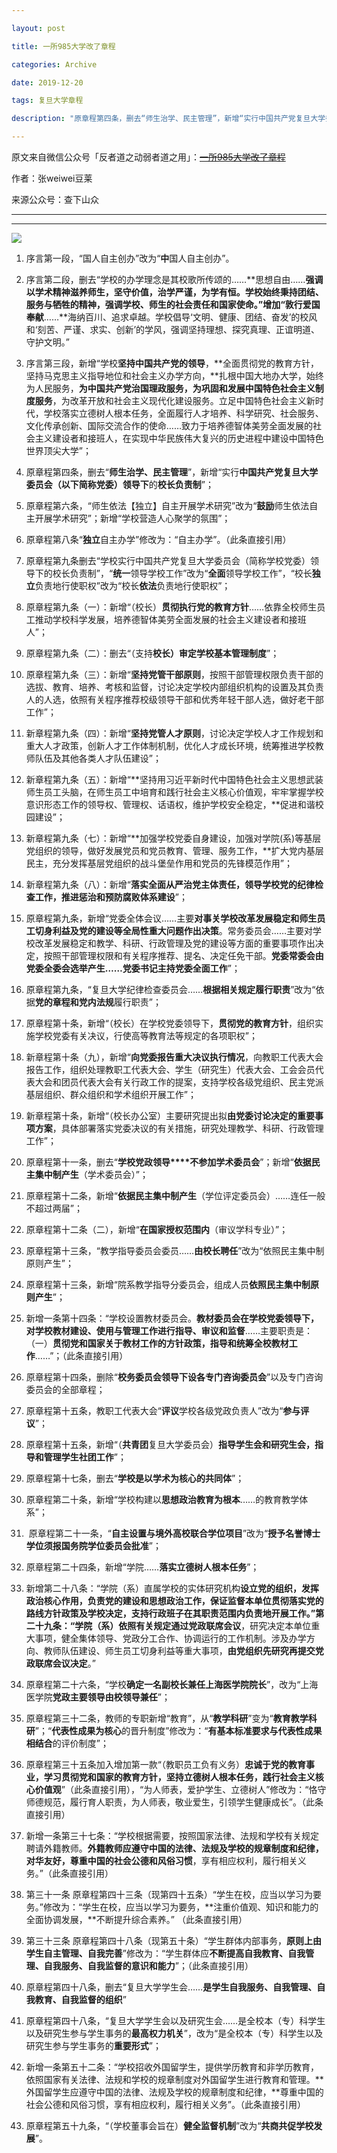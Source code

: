 ```yaml
---

layout: post

title: 一所985大学改了章程

categories: Archive

date: 2019-12-20

tags: 复旦大学章程

description: "原章程第四条，删去“师生治学、民主管理”，新增“实行中国共产党复旦大学委员会（以下简称党委）领导下的校长负责制”"

---
```


原文来自微信公众号「反者道之动弱者道之用」：~~[一所985大学改了章程](https://archive.li/jsIwf#selection-41.76-44.0)~~

作者：张weiwei豆莱

来源公众号：查下山众

---

* * *

![](https://archive.li/jsIwf/1ad5844d2bb00d3a98e4448d8d9f8e8ccac78b08.webp)

1.  序言第一段，“国人自主创办”改为“**中**国人自主创办”。

2.  序言第二段，删去“学校的办学理念是其校歌所传颂的……**思想自由……**强调以学术精神滋养师生，**坚守价值，治学严谨，为学有恒。**学校始终秉持团结、服务与牺牲的精神，强调学校、师生的社会责任和国家使命。”增加“敦行**爱国奉献****……**海纳百川、追求卓越。学校倡导‘文明、健康、团结、奋发’的校风和‘刻苦、严谨、求实、创新’的学风，强调坚持理想、探究真理、正谊明道、守护文明。”

3.  序言第三段，新增“学校**坚持中国共产党的领导**，**全面贯彻党的教育方针，坚持马克思主义指导地位和社会主义办学方向，**扎根中国大地办大学，始终为人民服务，**为中国共产党治国理政服务，****为巩固和发展中国特色社会主义****制度服务**，为改革开放和社会主义现代化建设服务。立足中国特色社会主义新时代，学校落实立德树人根本任务，全面履行人才培养、科学研究、社会服务、文化传承创新、国际交流合作的使命……致力于培养德智体美劳全面发展的社会主义建设者和接班人，在实现中华民族伟大复兴的历史进程中建设中国特色世界顶尖大学”；

4.  原章程第四条，删去“**师生治学、民主管理**”，新增“实行**中国共产党复旦大学委员会（以下简称党委）领导下**的**校长负责制**”；

5.  原章程第六条，“师生依法【独立】自主开展学术研究”改为“**鼓励**师生依法自主开展学术研究”；新增“学校营造人心聚学的氛围”；

6.  原章程第八条“**独立**自主办学”修改为：“自主办学”。（此条直接引用）

7.  原章程第九条删去“学校实行中国共产党复旦大学委员会（简称学校党委）领导下的校长负责制”，“**统一**领导学校工作”改为“**全面**领导学校工作”，“校长**独立**负责地行使职权”改为“校长**依法**负责地行使职权”；

8.  原章程第九条（一）：新增“（校长）**贯彻执行党的教育方针**……依靠全校师生员工推动学校科学发展，培养德智体美劳全面发展的社会主义建设者和接班人”；

9.  原章程第九条（二）：删去“（支持**校长）审定学校基本管理制度**”；

10.  原章程第九条（三）：新增“**坚持党管干部原则**，按照干部管理权限负责干部的选拔、教育、培养、考核和监督，讨论决定学校内部组织机构的设置及其负责人的人选，依照有关程序推荐校级领导干部和优秀年轻干部人选，做好老干部工作”； 

11.  新章程第九条（四）：新增“**坚持党管人才原则**，讨论决定学校人才工作规划和重大人才政策，创新人才工作体制机制，优化人才成长环境，统筹推进学校教师队伍及其他各类人才队伍建设”；

12.  新章程第九条（五）：新增“**坚持用习近平新时代中国特色社会主义思想武装师生员工头脑，在师生员工中培育和践行社会主义核心价值观，牢牢掌握学校意识形态工作的领导权、管理权、话语权，维护学校安全稳定，**促进和谐校园建设”；

13.  新章程第九条（七）：新增“**加强学校党委自身建设，加强对学院(系)等基层党组织的领导，做好发展党员和党员教育、管理、服务工作，**扩大党内基层民主，充分发挥基层党组织的战斗堡垒作用和党员的先锋模范作用”；

14.  新章程第九条（八）：新增“**落实全面从严治党主体责任，领导学校党的纪律检查工作，推进惩治和预防腐败体系建设**”；

15.  原章程第九条，新增“党委全体会议……主要**对事关学校改革发展稳定和师生员工切身利益及党的建设等全局性重大问题作出决策**。常务委员会……主要对学校改革发展稳定和教学、科研、行政管理及党的建设等方面的重要事项作出决定，按照干部管理权限和有关程序推荐、提名、决定任免干部。**党委常委会由党委全委会选举产生……党委书记主持党委全面工作**”；

16.  原章程第九条，“复旦大学纪律检查委员会……**根据相关规定履行职责**”改为“依据**党的章程和党内法规**履行职责”；

17.  原章程第十条，新增“（校长）在学校党委领导下，**贯彻党的教育方针**，组织实施学校党委有关决议，行使高等教育法等规定的各项职权”；

18.  新章程第十条（九），新增“**向党委报告重大决议执行情况**，向教职工代表大会报告工作，组织处理教职工代表大会、学生（研究生）代表大会、工会会员代表大会和团员代表大会有关行政工作的提案，支持学校各级党组织、民主党派基层组织、群众组织和学术组织开展工作”；

19.  新章程第十条，新增“（校长办公室）主要研究提出拟**由党委讨论决定的重要事项方案**，具体部署落实党委决议的有关措施，研究处理教学、科研、行政管理工作”；

20.  原章程第十一条，删去“**学校党政领导****不参加学术委员会**”；新增“**依据民主集中制产生**（学术委员会）”；

21.  原章程第十二条，新增“**依据民主集中制产生**（学位评定委员会）……连任一般不超过两届”；

22.  原章程第十二条（二），新增“**在国家授权范围内**（审议学科专业）”；

23.  原章程第十三条，“教学指导委员会委员……**由校长聘任**”改为“依照民主集中制原则产生”；

24.  原章程第十三条，新增“院系教学指导分委员会，组成人员**依照民主集中制原则产生**”；

25.  新增一条第十四条：“学校设置教材委员会。**教材委员会在学校党委领导下，对学校教材建设、使用与管理工作进行指导、审议和监督**……主要职责是：（一）**贯彻党和国家关于教材工作的方针政策，指导和统筹全校教材工作**……”；（此条直接引用）

26.  原章程第十四条，删除“**校务委员会领导下设各专门咨询委员会**”以及专门咨询委员会的全部章程；

27.  原章程第十五条，教职工代表大会“**评议**学校各级党政负责人”改为“**参与评议**”；

28.  原章程第十五条，新增“（**共青团**复旦大学委员会）**指导学生会和研究生会，指导和管理学生社团工作**”；

29.  原章程第十七条，删去“**学校是以学术为核心的共同体**”；

30.  原章程第二十条，新增“学校构建以**思想政治教育为根本**……的教育教学体系”；

31.   原章程第二十一条，“**自主设置与境外高校联合学位项目**”改为“**授予名誉博士学位须报国务院学位委员会批准**”；

32.  原章程第二十四条，新增“学院……**落实立德树人根本任务**”；

33.  新增第二十八条：“学院（系）直属学校的实体研究机构**设立党的组织，发挥政治核心作用，负责党的建设和思想政治工作，保证监督本单位贯彻落实党的路线方针政策及学校决定，**支持行政班子在其职责范围内负责地开展工作。”第二十九条：“学院（系）依照有关规定**通过党政联席会议**，研究决定本单位重大事项，健全集体领导、党政分工合作、协调运行的工作机制。涉及办学方向、教师队伍建设、师生员工切身利益等重大事项，**由党组织先研究再提交党政联席会议决定**。”

34.  原章程第二十六条，“学校**确定一名副校长兼任上海医学院院长**”，改为“上海医学院**党政主要领导由校领导兼任**”；

35.  原章程第三十二条，教师的专职新增“教育”，从“**教学科研**”变为“**教育教学科研**”；“**代表性成果为核心**的晋升制度”修改为：“**有基本标准要求与代表性成果相结合**的评价制度”；

36.  原章程第三十五条加入增加第一款“（教职员工负有义务）**忠诚于党的教育事业，学习贯彻党和国家的教育方针，坚持立德树人根本任务，践行社会主义核心价值观**”（此条直接引用），“为人师表，爱护学生、立德树人”修改为：“恪守师德规范，履行育人职责，为人师表，敬业爱生，引领学生健康成长”。（此条直接引用）

37.  新增一条第三十七条：“学校根据需要，按照国家法律、法规和学校有关规定聘请外籍教师。**外籍教师应遵守中国的法律、法规及学校的规章制度和纪律，对华友好，尊重中国的社会公德和风俗习惯**，享有相应权利，履行相关义务。”（此条直接引用）

38.  第三十一条 原章程第四十三条（现第四十五条）“学生在校，应当以学习为要务。”修改为：“学生在校，应当以学习为要务，**注重价值观、知识和能力的全面协调发展，**不断提升综合素养。” （此条直接引用）

39.  第三十三条 原章程第四十八条（现第五十条）“学生群体内部事务，**原则上由学生自主管理、自我完善**”修改为：“学生群体应**不断提高自我教育、自我管理、自我服务、自我监督的意识和能力**”；（此条直接引用）

40.  原章程第四十八条，删去“复旦大学学生会……**是学生自我服务、自我管理、自我教育、自我监督的组织**”

41.  原章程第四十八条，“复旦大学学生会以及研究生会……是全校本（专）科学生以及研究生参与学生事务的**最高权力机关**”，改为“是全校本（专）科学生以及研究生参与学生事务的**重要形式**”；

42.  新增一条第五十二条：“学校招收外国留学生，提供学历教育和非学历教育，依照国家有关法律、法规和学校的规章制度对外国留学生进行教育和管理。**外国留学生应遵守中国的法律、法规及学校的规章制度和纪律，**尊重中国的社会公德和风俗习惯，享有相应权利，履行相关义务”。（此条直接引用）

43.  原章程第五十九条，“（学校董事会旨在）**健全监督机制**”改为“**共商共促学校发展**”。
